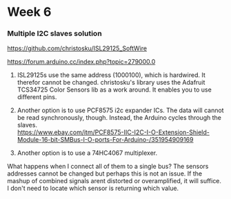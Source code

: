 # Week 6

### Multiple I2C slaves solution

https://github.com/christosku/ISL29125_SoftWire

https://forum.arduino.cc/index.php?topic=279000.0

1. ISL29125s use the same address (1000100), which is hardwired. It therefor cannot be changed. christosku's library uses the Adafruit TCS34725 Color Sensors lib as a work around. It enables you to use different pins.

2. Another option is to use PCF8575 i2c expander ICs. The data will cannot be read synchronously, though. Instead, the Arduino cycles through the slaves.   
https://www.ebay.com/itm/PCF8575-IIC-I2C-I-O-Extension-Shield-Module-16-bit-SMBus-I-O-ports-For-Arduino-/351954909169

3. Another option is to use a 74HC4067 multiplexer.

What happens when I connect all of them to a single bus? The sensors addresses cannot be changed but perhaps this is not an issue. If the mashup of combined signals arent distorted or overamplified, it will suffice. I don't need to locate which sensor is returning which value. 
